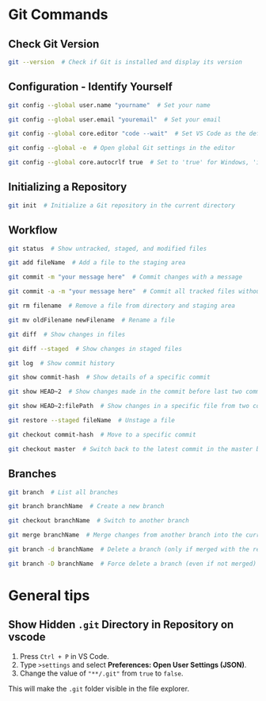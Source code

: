 # Git Commands

## Check Git Version
```sh
git --version  # Check if Git is installed and display its version
```

## Configuration - Identify Yourself
```sh
git config --global user.name "yourname"  # Set your name

git config --global user.email "youremail"  # Set your email

git config --global core.editor "code --wait"  # Set VS Code as the default editor

git config --global -e  # Open global Git settings in the editor

git config --global core.autocrlf true  # Set to 'true' for Windows, 'input' for macOS/Linux
```

## Initializing a Repository
```sh
git init  # Initialize a Git repository in the current directory
```

## Workflow
```sh
git status  # Show untracked, staged, and modified files

git add fileName  # Add a file to the staging area

git commit -m "your message here"  # Commit changes with a message

git commit -a -m "your message here"  # Commit all tracked files without staging

git rm filename  # Remove a file from directory and staging area

git mv oldFilename newFilename  # Rename a file

git diff  # Show changes in files

git diff --staged  # Show changes in staged files

git log  # Show commit history

git show commit-hash  # Show details of a specific commit

git show HEAD~2  # Show changes made in the commit before last two commits

git show HEAD~2:filePath  # Show changes in a specific file from two commits before

git restore --staged fileName  # Unstage a file

git checkout commit-hash  # Move to a specific commit

git checkout master  # Switch back to the latest commit in the master branch
```

## Branches
```sh
git branch  # List all branches

git branch branchName  # Create a new branch

git checkout branchName  # Switch to another branch

git merge branchName  # Merge changes from another branch into the current branch

git branch -d branchName  # Delete a branch (only if merged with the remote branch)

git branch -D branchName  # Force delete a branch (even if not merged)
```
# General tips

## Show Hidden `.git` Directory in Repository on vscode
1. Press `Ctrl + P` in VS Code.
2. Type `>settings` and select **Preferences: Open User Settings (JSON)**.
3. Change the value of `"**/.git"` from `true` to `false`.

This will make the `.git` folder visible in the file explorer.
